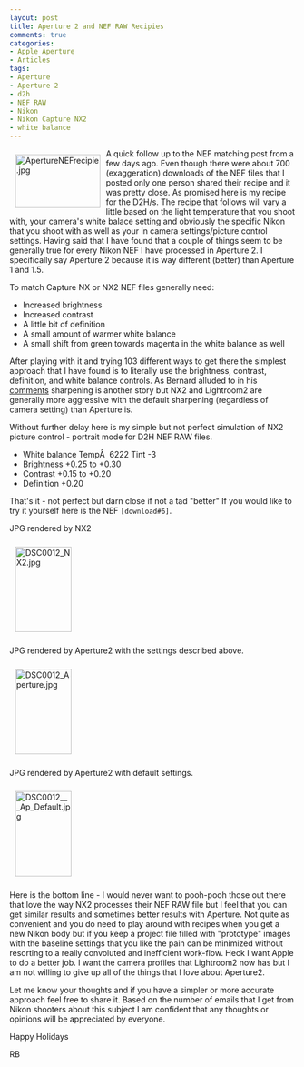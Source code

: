 ```yaml
---
layout: post
title: Aperture 2 and NEF RAW Recipies
comments: true
categories:
- Apple Aperture
- Articles
tags:
- Aperture
- Aperture 2
- d2h
- NEF RAW
- Nikon
- Nikon Capture NX2
- white balance
---
```

<a href="/wp-content/uploads/2008/ApertureNEFrecipie.jpg"><img title="ApertureNEFrecipie.jpg" src="/wp-content/uploads/2008/.thumbs/.ApertureNEFrecipie.jpg" border="0" alt="ApertureNEFrecipie.jpg" hspace="10" vspace="10" width="150" height="94" align="left" /></a>A quick follow up to the NEF matching post from a few days ago. Even though there were about 700 (exaggeration) downloads of the NEF files that I posted only one person shared their recipe and it was pretty close. As promised here is my recipe for the D2H/s. The recipe that follows will vary a little based on the light temperature that you shoot with, your camera's white balace setting and obviously the specific Nikon that you shoot with as well as your in camera settings/picture control settings. Having said that I have found that a couple of things seem to be generally true for every Nikon NEF I have processed in Aperture 2. I specifically say Aperture 2 because it is way different (better) than Aperture 1 and 1.5.

<!--more-->To match Capture NX or NX2 NEF files generally need:
<ul>
	<li>Increased brightness</li>
	<li>Increased contrast</li>
	<li>A little bit of definition</li>
	<li>A small amount of warmer white balance</li>
	<li>A small shift from green towards magenta in the white balance as well</li>
</ul>
After playing with it and trying 103 different ways to get there the simplest approach that I have found is to literally use the brightness, contrast, definition, and white balance controls. As Bernard alluded to in his <a href="http://photo.rwboyer.com/2008/12/aperture-matching-exercise/">comments</a> sharpening is another story but NX2 and Lightroom2 are generally more aggressive with the default sharpening (regardless of camera setting) than Aperture is.

Without further delay here is my simple but not perfect simulation of NX2 picture control - portrait mode for D2H NEF RAW files.
<ul>
	<li>White balance TempÂ  6222 Tint -3</li>
	<li>Brightness +0.25 to +0.30</li>
	<li>Contrast +0.15 to +0.20</li>
	<li>Definition +0.20</li>
</ul>
That's it - not perfect but darn close if not a tad "better" If you would like to try it yourself here is the NEF <code>[download#6]</code>.

JPG rendered by NX2

<a href="/wp-content/uploads/2008/DSC0012_NX2.jpg"><img title="DSC0012_NX2.jpg" src="/wp-content/uploads/2008/.thumbs/.DSC0012_NX2.jpg" border="0" alt="DSC0012_NX2.jpg" hspace="10" vspace="10" width="99" height="150" /></a>

JPG rendered by Aperture2 with the settings described above.

<a href="/wp-content/uploads/2008/DSC0012_Aperture.jpg"><img title="DSC0012_Aperture.jpg" src="/wp-content/uploads/2008/.thumbs/.DSC0012_Aperture.jpg" border="0" alt="DSC0012_Aperture.jpg" hspace="10" vspace="10" width="99" height="150" /></a>

JPG rendered by Aperture2 with default settings.

<a href="/wp-content/uploads/2008/DSC0012___Ap_Default.jpg"></a><a href="/wp-content/uploads/2008/DSC0012___Ap_Default.jpg"><img title="DSC0012___Ap_Default.jpg" src="/wp-content/uploads/2008/.thumbs/.DSC0012___Ap_Default.jpg" border="0" alt="DSC0012___Ap_Default.jpg" hspace="10" vspace="10" width="99" height="150" /></a>

Here is the bottom line - I would never want to pooh-pooh those out there that love the way NX2 processes their NEF RAW file but I feel that you can get similar results and sometimes better results with Aperture. Not quite as convenient and you do need to play around with recipes when you get a new Nikon body but if you keep a project file filled with "prototype" images with the baseline settings that you like the pain can be minimized without resorting to a really convoluted and inefficient work-flow. Heck I want Apple to do a better job. I want the camera profiles that Lightroom2 now has but I am not willing to give up all of the things that I love about Aperture2.

Let me know your thoughts and if you have a simpler or more accurate approach feel free to share it. Based on the number of emails that I get from Nikon shooters about this subject I am confident that any thoughts or opinions will be appreciated by everyone.

Happy Holidays

RB